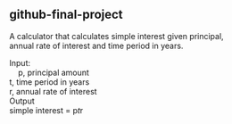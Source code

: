 ## github-final-project

A calculator that calculates simple interest given principal,  
annual rate of interest and time period in years.  

Input:  
       p, principal amount  
   t, time period in years  
   r, annual rate of interest  
Output  
   simple interest = p*t*r  
   
